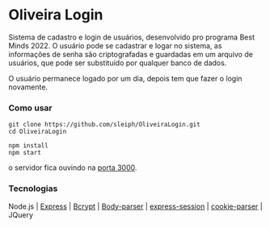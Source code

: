 # Oliveira Login

Sistema de cadastro e login de usuários, desenvolvido pro programa Best Minds 2022. O usuário pode se cadastrar e logar no sistema, as informações de senha são criptografadas e guardadas em um arquivo de usuários, que pode ser substituído por qualquer banco de dados.

O usuário permanece logado por um dia, depois tem que fazer o login novamente.

### Como usar
```shell
git clone https://github.com/sleiph/OliveiraLogin.git
cd OliveiraLogin
```
```shell
npm install
npm start
```

o servidor fica ouvindo na [porta 3000](http://localhost:3000/).

### Tecnologias
Node.js | [Express](https://www.npmjs.com/package/express) | [Bcrypt](https://www.npmjs.com/package/bcrypt) | [Body-parser](https://www.npmjs.com/package/body-parser) | [express-session](https://www.npmjs.com/package/express-session) | [cookie-parser](https://www.npmjs.com/package/cookie-parser) | JQuery

